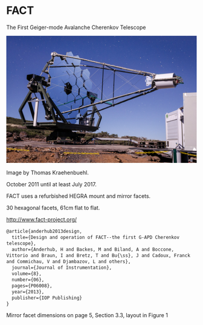 # FACT

The First Geiger-mode Avalanche Cherenkov Telescope

![img](fact.jpg)

Image by Thomas Kraehenbuehl.

October 2011 until at least July 2017.

FACT uses a refurbished HEGRA mount and mirror facets.

30 hexagonal facets, 61cm flat to flat.

http://www.fact-project.org/


~~~
@article{anderhub2013design,
  title={Design and operation of FACT--the first G-APD Cherenkov telescope},
  author={Anderhub, H and Backes, M and Biland, A and Boccone, Vittorio and Braun, I and Bretz, T and Bu{\ss}, J and Cadoux, Franck and Commichau, V and Djambazov, L and others},
  journal={Journal of Instrumentation},
  volume={8},
  number={06},
  pages={P06008},
  year={2013},
  publisher={IOP Publishing}
}
~~~
Mirror facet dimensions on page 5, Section 3.3, layout in Figure 1
